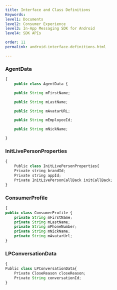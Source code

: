 ```yaml
---
title: Interface and Class Definitions
Keywords:
level1: Documents
level2: Consumer Experience
level3: In-App Messaging SDK for Android
level4: SDK APIs

order: 11
permalink: android-interface-definitions.html

---
```


### AgentData

```javascript
{
    public class AgentData {

    public String mFirstName;

    public String mLastName;

    public String mAvatarURL;

    public String mEmployeeId;

    public String mNickName;

}
```



### InitLivePersonProperties

```javascript
{
    Public class InitLivePersonProperties{
    Private string brandId;
    Private string appId;
    Private InitLivePersonCallBack initCallBack;
}
```


### ConsumerProfile

```javascript
{
public class ConsumerProfile {
    private String mFirstName;
    private String mLastName;
    private String mPhoneNumber;
    private String mNickName;
    private String mAvatarUrl;
}
```


### LPConversationData


```javascript
{
Public class LPConversationData{
    Private CloseReason closeReason;
    Private String conversationId;
}
```
